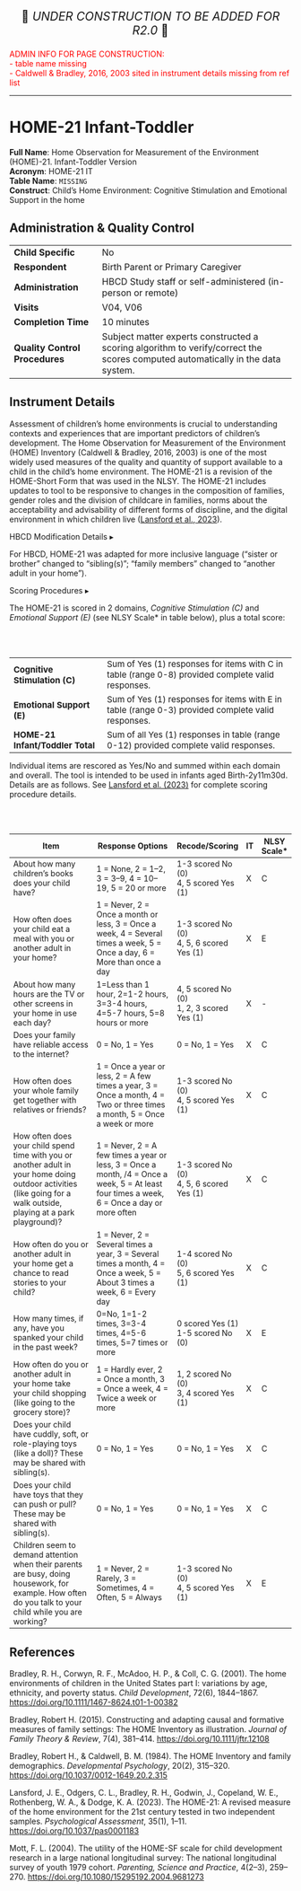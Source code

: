 <p style="text-align: center; font-size: 1.5em;">🚧 <i>UNDER CONSTRUCTION TO BE ADDED FOR R2.0</i> 🚧 </p>

 <p style="color: red;">ADMIN INFO FOR PAGE CONSTRUCTION:<br>
 - table name missing<br>
 - Caldwell & Bradley, 2016, 2003 sited in instrument details missing from ref list</p>

----------------

# HOME-21 Infant-Toddler

**Full Name**: Home Observation for Measurement of the Environment (HOME)-21. Infant-Toddler Version                    
**Acronym**: HOME-21 IT          
**Table Name**: `MISSING`            
**Construct**: Child’s Home Environment: Cognitive Stimulation and Emotional Support in the home

## Administration & Quality Control

<table class="table-no-vertical-lines" style="width: 100%; border-collapse: collapse; table-layout: fixed;">
<tbody>
<tr><td><b>Child Specific</b></td>
<td>No</td></tr>
<tr><td><b>Respondent</b></td>
<td>Birth Parent or Primary Caregiver</td></tr>
<tr><td><b>Administration</b></td>
<td style="word-wrap: break-word; white-space: normal;">HBCD Study staff or self-administered (in-person or remote)</td></tr>
<tr><td><b>Visits</b></td>
<td>V04, V06</td></tr>
<tr><td><b>Completion Time</b></td>
<td>10 minutes</td></tr>
<tr><td><b>Quality Control Procedures</b></td>
<td style="word-wrap: break-word; white-space: normal;">Subject matter experts constructed a scoring algorithm to verify/correct the scores computed automatically in the data system.</td></tr>      
</tbody>
</table>

## Instrument Details

Assessment of children’s home environments is crucial to understanding contexts and experiences that are important predictors of children’s development. The Home Observation for Measurement of the Environment (HOME) Inventory (Caldwell & Bradley, 2016, 2003) is one of the most widely used measures of the quality and quantity of support available to a child in the child’s home environment. The HOME-21 is a revision of the HOME-Short Form that was used in the NLSY. The HOME-21 includes updates to tool to be responsive to changes in the composition of families, gender roles and the division of childcare in families, norms about the acceptability and advisability of different forms of discipline, and the digital environment in which children live (<a href="https://doi.org/10.1037/pas0001183" target="_blank">Lansford et al., 2023</a>).

<div id="hbcd-mod" class="table-banner" onclick="toggleCollapse(this)">
  <span class="text-with-link">
  <span class="text">HBCD Modification Details</span>
  <a class="anchor-link" href="#hbcd-mod" title="Copy link">
  <i class="fa-solid fa-link"></i>
  </a>
  </span>
  <span class="arrow">▸</span>
</div>
<div class="collapsible-content">
<p>For HBCD, HOME-21 was adapted for more inclusive language (“sister or brother” changed to “sibling(s)”; “family members” changed to “another adult in your home”).</p>
</div>

<div id="scoring" class="table-banner" onclick="toggleCollapse(this)">
  <span class="text-with-link">
  <span class="text">Scoring Procedures</span>
  <a class="anchor-link" href="#scoring" title="Copy link">
  <i class="fa-solid fa-link"></i>
  </a>
  </span>
  <span class="arrow">▸</span>
</div>
<div class="table-collapsible-content">
<p>The HOME-21 is scored in 2 domains, <i>Cognitive Stimulation (C)</i> and <i>Emotional Support (E)</i> (see NLSY Scale* in table below), plus a total score:</p><br><br>

<table class="table-no-vertical-lines" style="width: 100%; border-collapse: collapse; table-layout: fixed; font-size: 15px; padding-bottom: 0; margin-bottom: 0;">
<tbody>
<tr><td><b>Cognitive Stimulation (C)</b></td>
<td style="word-wrap: break-word; white-space: normal;">Sum of Yes (1) responses for items with C in table (range 0-8) provided complete valid responses.</td></tr> 
<tr><td><b>Emotional Support (E)</b></td>
<td style="word-wrap: break-word; white-space: normal;">Sum of Yes (1) responses for items with E in table (range 0-3) provided complete valid responses.</td></tr> 
<tr><td><b>HOME-21 Infant/Toddler Total</b></td>
<td style="word-wrap: break-word; white-space: normal;">Sum of all Yes (1) responses in table (range 0-12) provided complete valid responses.</td></tr> 
</tbody>
</table>
<p>Individual items are rescored as Yes/No and summed within each domain and overall. The tool is intended to be used in infants aged Birth-2y11m30d. Details are as follows. See <a href="https://doi.org/10.1037/pas0001183">Lansford et al. (2023)</a> for complete scoring procedure details.</p>
<br><br>

<table style="width: 100%; border-collapse: collapse; table-layout: fixed; font-size: 14px">
<thead>
  <tr>
    <th style="width: 40%;">Item</th>
    <th style="width: 40%;">Response Options</th>
    <th style="width: 20%;">Recode/Scoring</th>
    <th style="width: 5%;">IT</th>
    <th style="width: 5%; word-wrap: break-word; white-space: normal;">NLSY Scale*</th>
  </tr>
  </thead>
<tbody>
<tr>
  <td style="word-wrap: break-word; white-space: normal;">About how many children&rsquo;s books does your child have?</td>
  <td style="word-wrap: break-word; white-space: normal;">1 = None, 2 = 1&ndash;2, 3 = 3&ndash;9, 4 = 10&ndash;19, 5 = 20 or more</td>
  <td style="word-wrap: break-word; white-space: normal;">1-3 scored No (0)<br>4, 5 scored Yes (1)</td>
  <td>X</td>
  <td>C</td>
</tr>
<tr>
  <td style="word-wrap: break-word; white-space: normal;">How often does your child eat a meal with you or another adult in your home?</td>
  <td style="word-wrap: break-word; white-space: normal;">1 = Never, 2 = Once a month or less, 3 = Once a week, 4 = Several times a week, 5 = Once a day, 6 = More than once a day</td>
  <td style="word-wrap: break-word; white-space: normal;">1-3 scored No (0)<br>4, 5, 6 scored Yes (1)</td>
  <td>X</td>
  <td>E</td>
</tr>
<tr>
  <td style="word-wrap: break-word; white-space: normal;">About how many hours are the TV or other screens in your home in use each day?</td>
  <td style="word-wrap: break-word; white-space: normal;">1=Less than 1 hour, 2=1-2 hours, 3=3-4 hours, 4=5-7 hours, 5=8 hours or more</td>
  <td style="word-wrap: break-word; white-space: normal;">4, 5 scored No (0)<br>1, 2, 3 scored Yes (1)</td>
  <td>X</td>
  <td>-</td>
</tr>
<tr>
  <td style="word-wrap: break-word; white-space: normal;">Does your family have reliable access to the internet?</td>
  <td>0 = No, 1 = Yes</td>
  <td>0 = No, 1 = Yes</td>
  <td>X</td>
  <td>C</td>
</tr>
<tr>
  <td style="word-wrap: break-word; white-space: normal;">How often does your whole family get together with relatives or friends?</td>
  <td style="word-wrap: break-word; white-space: normal;">1 = Once a year or less, 2 = A few times a year, 3 = Once a month, 4 = Two or three times a month, 5 = Once a week or more</td>
  <td style="word-wrap: break-word; white-space: normal;">1-3 scored No (0)<br>4, 5 scored Yes (1)</td>
  <td>X</td>
  <td>C</td>
</tr>
<tr>
  <td style="word-wrap: break-word; white-space: normal;">How often does your child spend time with you or another adult in your home doing outdoor activities (like going for a walk outside, playing at a park playground)?</td>
  <td style="word-wrap: break-word; white-space: normal;">1 = Never, 2 = A few times a year or less, 3 = Once a month, /4 = Once a week, 5 = At least four times a week, 6 = Once a day or more often</td>
  <td style="word-wrap: break-word; white-space: normal;">1-3 scored No (0)<br>4, 5, 6 scored Yes (1)</td>
  <td>X</td>
  <td>C</td>
</tr>
<tr>
<td style="word-wrap: break-word; white-space: normal;">How often do you or another adult in your home get a chance to read stories to your child?</td>
<td style="word-wrap: break-word; white-space: normal;">1 = Never, 2 = Several times a year, 3 = Several times a month, 4 = Once a week, 5 = About 3 times a week, 6 = Every day</td>
<td style="word-wrap: break-word; white-space: normal;">1-4 scored No (0)<br>5, 6 scored Yes (1)</td>
<td>X</td>
<td>C</td>
</tr>
<tr>
<td style="word-wrap: break-word; white-space: normal;">How many times, if any, have you spanked your child in the past week?</td>
<td style="word-wrap: break-word; white-space: normal;">0=No, 1=1-2 times, 3=3-4 times, 4=5-6 times, 5=7 times or more</td>
<td style="word-wrap: break-word; white-space: normal;">0 scored Yes (1)<br>1-5 scored No (0)</td>
<td>X</td>
<td>E</td>
</tr>
<tr>
<td style="word-wrap: break-word; white-space: normal;">How often do you or another adult in your home take your child shopping (like going to the grocery store)?</td>
<td style="word-wrap: break-word; white-space: normal;">1 = Hardly ever, 2 = Once a month, 3 = Once a week, 4 = Twice a week or more</td>
<td style="word-wrap: break-word; white-space: normal;">1, 2 scored No (0)<br>3, 4 scored Yes (1)</td>
<td>X</td>
<td>C</td>
</tr>
<tr>
<td style="word-wrap: break-word; white-space: normal;">Does your child have cuddly, soft, or role-playing toys (like a doll)? These may be shared with sibling(s).</td>
<td>0 = No, 1 = Yes</td>
<td>0 = No, 1 = Yes</td>
<td>X</td>
<td>C</td>
</tr>
<tr>
<td style="word-wrap: break-word; white-space: normal;">Does your child have toys that they can push or pull? These may be shared with sibling(s).</td>
<td>0 = No, 1 = Yes</td>
<td>0 = No, 1 = Yes</td>
<td>X</td>
<td>C</td>
</tr>
<tr>
<td style="word-wrap: break-word; white-space: normal;">Children seem to demand attention when their parents are busy, doing housework, for example. How often do you talk to your child while you are working?</td>
<td style="word-wrap: break-word; white-space: normal;">1 = Never, 2 = Rarely, 3 = Sometimes, 4 = Often, 5 = Always</td>
<td style="word-wrap: break-word; white-space: normal;">1-3 scored No (0)<br>4, 5 scored Yes (1)</td>
<td>X</td>
<td>E</td>
</tr>
</tbody>
</table>
</div>

## References
<div class="references"> 
<p>Bradley, R. H., Corwyn, R. F., McAdoo, H. P., & Coll, C. G. (2001). The home environments of children in the United States part I: variations by age, ethnicity, and poverty status. <i>Child Development</i>, 72(6), 1844–1867. <a href="https://doi.org/10.1111/1467-8624.t01-1-00382" target="_blank">https://doi.org/10.1111/1467-8624.t01-1-00382</a></p>  
<p>Bradley, Robert H. (2015). Constructing and adapting causal and formative measures of family settings: The HOME Inventory as illustration. <i>Journal of Family Theory & Review</i>, 7(4), 381–414. <a href="https://doi.org/10.1111/jftr.12108" target="_blank">https://doi.org/10.1111/jftr.12108</a></p>  
<p>Bradley, Robert H., & Caldwell, B. M. (1984). The HOME Inventory and family demographics. <i>Developmental Psychology</i>, 20(2), 315–320. <a href="https://doi.org/10.1037/0012-1649.20.2.315" target="_blank">https://doi.org/10.1037/0012-1649.20.2.315</a></p>  
<p>Lansford, J. E., Odgers, C. L., Bradley, R. H., Godwin, J., Copeland, W. E., Rothenberg, W. A., & Dodge, K. A. (2023). The HOME-21: A revised measure of the home environment for the 21st century tested in two independent samples. <i>Psychological Assessment</i>, 35(1), 1–11. <a href="https://doi.org/10.1037/pas0001183" target="_blank">https://doi.org/10.1037/pas0001183</a></p>  
<p>Mott, F. L. (2004). The utility of the HOME-SF scale for child development research in a large national longitudinal survey: The national longitudinal survey of youth 1979 cohort. <i>Parenting, Science and Practice</i>, 4(2–3), 259–270. <a href="https://doi.org/10.1080/15295192.2004.9681273" target="_blank">https://doi.org/10.1080/15295192.2004.9681273</a></p>  
</div>
<br>
